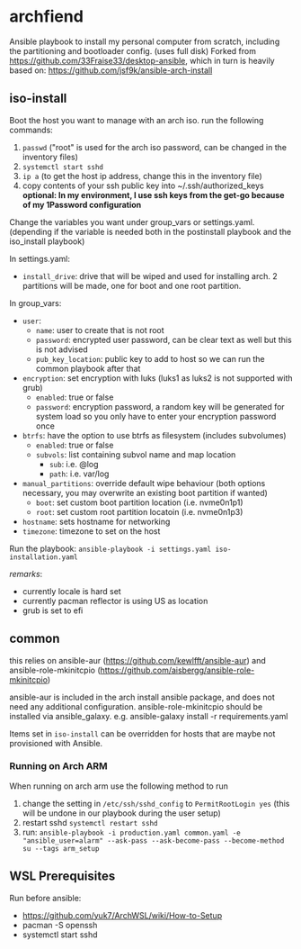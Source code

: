# archfiend

Ansible playbook to install my personal computer from scratch, including the partitioning and bootloader config. (uses full disk)
Forked from https://github.com/33Fraise33/desktop-ansible, which in turn is heavily based on: https://github.com/jsf9k/ansible-arch-install

## iso-install

Boot the host you want to manage with an arch iso. run the following commands:

1. `passwd` ("root" is used for the arch iso password, can be changed in the inventory files)
2. `systemctl start sshd`
3. `ip a` (to get the host ip address, change this in the inventory file)
4. copy contents of your ssh public key into ~/.ssh/authorized_keys **optional: In my environment, I use ssh keys from the get-go because of my 1Password configuration**

Change the variables you want under group_vars or settings.yaml. (depending if the variable is needed both in the postinstall playbook and the iso_install playbook)

In settings.yaml:
- `install_drive`: drive that will be wiped and used for installing arch. 2 partitions will be made, one for boot and one root partition.

In group_vars:
- `user`:
  - `name`: user to create that is not root
  - `password`: encrypted user password, can be clear text as well but this is not advised
  - `pub_key_location`: public key to add to host so we can run the common playbook after that
- `encryption`: set encryption with luks (luks1 as luks2 is not supported with grub)
  - `enabled`: true or false
  - `password`: encryption password, a random key will be generated for system load so you only have to enter your encryption password once
- `btrfs`: have the option to use btrfs as filesystem (includes subvolumes)
  - `enabled`: true or false
  - `subvols`: list containing subvol name and map location
    - `sub`: i.e. @log
    - `path`: i.e. var/log
- `manual_partitions`: override default wipe behaviour (both options necessary, you may overwrite an existing boot partition if wanted)
  - `boot`: set custom boot partition location (i.e. nvme0n1p1)
  - `root`: set custom root partition locatoin (i.e. nvme0n1p3)
- `hostname`: sets hostname for networking
- `timezone`: timezone to set on the host

Run the playbook:
`ansible-playbook -i settings.yaml iso-installation.yaml`

*remarks*:
- currently locale is hard set
- currently pacman reflector is using US as location
- grub is set to efi

## common
this relies on ansible-aur (https://github.com/kewlfft/ansible-aur) and ansible-role-mkinitcpio (https://github.com/aisbergg/ansible-role-mkinitcpio)

ansible-aur is included in the arch install ansible package, and does not need any additional configuration.
ansible-role-mkinitcpio should be installed via ansible_galaxy.  e.g. ansible-galaxy install -r requirements.yaml

Items set in `iso-install` can be overridden for hosts that are maybe not provisioned with Ansible.

### Running on Arch ARM
When running on arch arm use the following method to run
1) change the setting in `/etc/ssh/sshd_config` to `PermitRootLogin yes`
(this will be undone in our playbook during the user setup)
2) restart sshd `systemctl restart sshd`
3) run: `ansible-playbook -i production.yaml common.yaml -e "ansible_user=alarm" --ask-pass --ask-become-pass --become-method su --tags arm_setup`

## WSL Prerequisites

Run before ansible:
- https://github.com/yuk7/ArchWSL/wiki/How-to-Setup
- pacman -S openssh
- systemctl start sshd
